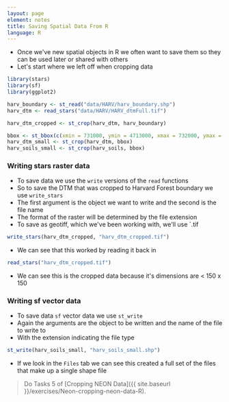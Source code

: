 ```yaml
---
layout: page
element: notes
title: Saving Spatial Data From R
language: R
--- 
```


* Once we've new spatial objects in R we often want to save them so they can be used later or shared with others
* Let's start where we left off when cropping data

```r
library(stars)
library(sf)
library(ggplot2)

harv_boundary <- st_read("data/HARV/harv_boundary.shp")
harv_dtm <- read_stars("data/HARV/HARV_dtmFull.tif")

harv_dtm_cropped <- st_crop(harv_dtm, harv_boundary)

bbox <- st_bbox(c(xmin = 731000, ymin = 4713000, xmax = 732000, ymax = 4714000), crs = st_crs(dtm_harv))
harv_dtm_small <- st_crop(harv_dtm, bbox)
harv_soils_small <- st_crop(harv_soils, bbox)
```

### Writing stars raster data

* To save data we use the `write` versions of the `read` functions
* So to save the DTM that was cropped to Harvard Forest boundary we use `write_stars`
* The first argument is the object we want to write and the second is the file name
* The format of the raster will be determined by the file extension
* To save as geotiff, which we've been working with, we'll use `.tif

```r
write_stars(harv_dtm_cropped, "harv_dtm_cropped.tif")
```

* We can see that this worked by reading it back in

```r
read_stars("harv_dtm_cropped.tif")
```

* We can see this is the cropped data because it's dimensions are < 150 x 150

### Writing sf vector data

* To save data `sf` vector data we use `st_write`
* Again the arguments are the object to be written and the name of the file to write to
* With the extension indicating the file type

```r
st_write(harv_soils_small, "harv_soils_small.shp")
```

* If we look in the `Files` tab we can see this created a full set of the files that make up a single shape file

> Do Tasks 5 of [Cropping NEON Data]({{ site.baseurl }}/exercises/Neon-cropping-neon-data-R).
